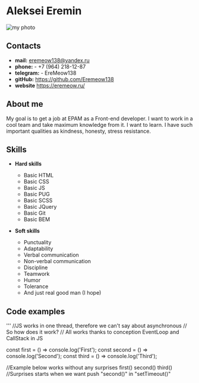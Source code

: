 # Aleksei Eremin
![my photo](https://eremeow.ru/wp-content/uploads/2020/09/site.jpg)
## Contacts
* **mail:** eremeow138@yandex.ru
* **phone:** - +7 (964) 218-12-87
* **telegram:** - EreMeow138
* **gitHub:** https://github.com/Eremeow138
* **website** https://eremeow.ru/

## About me
My goal is to get a job at EPAM as a Front-end developer. I want to work in a cool team and take maximum knowledge from it. I want to learn. I have such important qualities as kindness, honesty, stress resistance. 

## Skills
* **Hard skills**
  * Basic HTML
  * Basic CSS
  * Basic JS
  * Basic PUG
  * Basic SCSS
  * Basic JQuery
  * Basic Git
  * Basic BEM
  
* **Soft skills**
  * Punctuality
  * Adaptability
  * Verbal communication
  * Non-verbal communication
  * Discipline
  * Teamwork
  * Humor
  * Tolerance
  * And just real good man (I hope)
## Code examples
'''
//JS works in one thread, therefore we can't say about asynchronous
// So how does it work?
// All works thanks to conception EventLoop and CallStack in JS

const first = () => console.log('First');
const second = () => console.log('Second');
const third = () => console.log('Third');

//Example below works without any surprises
first()
second()
third()
//Surprises starts when we want push "second()" in "setTimeout()"
